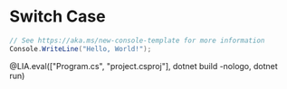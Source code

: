 <!--
author:   J.Müller

email:    Jan.Mueller4@schule.hessen.de

version:  0.0.1

language: Deutsch

narrator: Deutsch Female

comment:  

link:     https://cdn.jsdelivr.net/chartist.js/latest/chartist.min.css

script:   https://cdn.jsdelivr.net/chartist.js/latest/chartist.min.js

translation: Deutsch  translations/German.md

translation: Français translations/French.md

import: https://raw.githubusercontent.com/LiaScript/CodeRunner/master/README.md
-->
# Switch Case

```csharp
// See https://aka.ms/new-console-template for more information
Console.WriteLine("Hello, World!");
```

@LIA.eval(["Program.cs", "project.csproj"], dotnet build -nologo, dotnet run)
